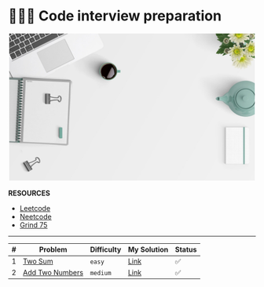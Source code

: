# 🏋🏻‍♂️ Code interview preparation

<p align="center">
  <img src="utils/wallpaper.jpg" height=300px/>
</p>

**RESOURCES**

* [Leetcode](https://leetcode.com)
* [Neetcode](https://neetcode.io)
* [Grind 75](https://www.techinterviewhandbook.org/grind75)

----

| #             | Problem       | Difficulty       | My Solution       | Status       | 
| ------------- | ------------- | ---------------- | ------------ |  ------------- | 
| 1 | [Two Sum](https://leetcode.com/problems/two-sum/) | `easy` | [Link](https://github.com/MatteoM95/LeetCode-interview-preparation/blob/main/leetcode/add_binary.py) | ✅ |
| 2 | [Add Two Numbers](https://leetcode.com/problems/add-two-numbers/) | `medium` | [Link](https://github.com/MatteoM95/LeetCode-interview-preparation/blob/main/leetcode/add_two_numbers.py) | ✅ | 

